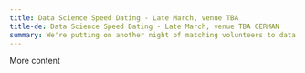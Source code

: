 ```yaml
---
title: Data Science Speed Dating - Late March, venue TBA
title-de: Data Science Speed Dating - Late March, venue TBA GERMAN
summary: We're putting on another night of matching volunteers to data problems brought along by NGOs. Interested? See how our last event went
---
```



More content